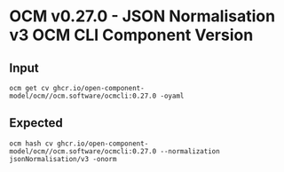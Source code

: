 # OCM v0.27.0 - JSON Normalisation v3 OCM CLI Component Version

## Input

```shell
ocm get cv ghcr.io/open-component-model/ocm//ocm.software/ocmcli:0.27.0 -oyaml
```

## Expected

```shell
ocm hash cv ghcr.io/open-component-model/ocm//ocm.software/ocmcli:0.27.0 --normalization jsonNormalisation/v3 -onorm
```
